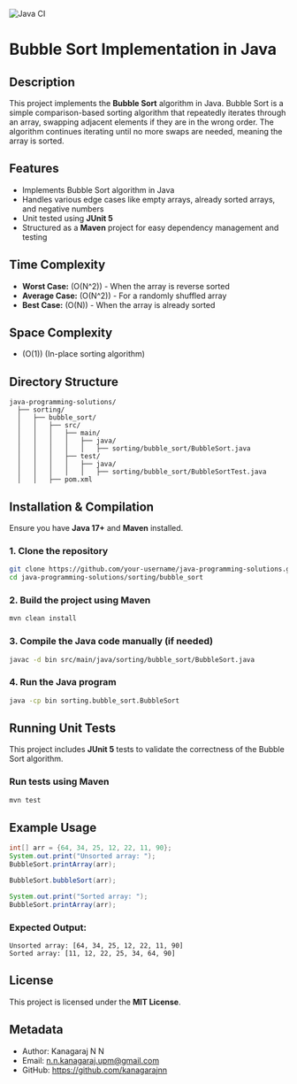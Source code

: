 ![Java CI](https://github.com/kanagarajnn/java-programming-solutions/actions/workflows/ci-java.yml/badge.svg)

# Bubble Sort Implementation in Java

## Description
This project implements the **Bubble Sort** algorithm in Java. Bubble Sort is a simple comparison-based sorting algorithm that repeatedly iterates through an array, swapping adjacent elements if they are in the wrong order. The algorithm continues iterating until no more swaps are needed, meaning the array is sorted.

## Features
- Implements Bubble Sort algorithm in Java
- Handles various edge cases like empty arrays, already sorted arrays, and negative numbers
- Unit tested using **JUnit 5**
- Structured as a **Maven** project for easy dependency management and testing

## Time Complexity
- **Worst Case:** \(O(N^2)\) - When the array is reverse sorted
- **Average Case:** \(O(N^2)\) - For a randomly shuffled array
- **Best Case:** \(O(N)\) - When the array is already sorted

## Space Complexity
- \(O(1)\) (In-place sorting algorithm)

## Directory Structure
```
java-programming-solutions/
  ├── sorting/
  │   ├── bubble_sort/
  │   │   ├── src/
  │   │   │   ├── main/
  │   │   │   │   ├── java/
  │   │   │   │   │   ├── sorting/bubble_sort/BubbleSort.java
  │   │   │   ├── test/
  │   │   │   │   ├── java/
  │   │   │   │   │   ├── sorting/bubble_sort/BubbleSortTest.java
  │   │   ├── pom.xml
```

## Installation & Compilation
Ensure you have **Java 17+** and **Maven** installed.

### **1. Clone the repository**
```bash
git clone https://github.com/your-username/java-programming-solutions.git
cd java-programming-solutions/sorting/bubble_sort
```

### **2. Build the project using Maven**
```bash
mvn clean install
```

### **3. Compile the Java code manually (if needed)**
```bash
javac -d bin src/main/java/sorting/bubble_sort/BubbleSort.java
```

### **4. Run the Java program**
```bash
java -cp bin sorting.bubble_sort.BubbleSort
```

## Running Unit Tests
This project includes **JUnit 5** tests to validate the correctness of the Bubble Sort algorithm.

### **Run tests using Maven**
```bash
mvn test
```

## Example Usage
```java
int[] arr = {64, 34, 25, 12, 22, 11, 90};
System.out.print("Unsorted array: ");
BubbleSort.printArray(arr);

BubbleSort.bubbleSort(arr);

System.out.print("Sorted array: ");
BubbleSort.printArray(arr);
```
### **Expected Output:**
```
Unsorted array: [64, 34, 25, 12, 22, 11, 90]
Sorted array: [11, 12, 22, 25, 34, 64, 90]
```

## License
This project is licensed under the **MIT License**.

## Metadata
- Author: Kanagaraj N N
- Email: n.n.kanagaraj.upm@gmail.com
- GitHub: https://github.com/kanagarajnn

